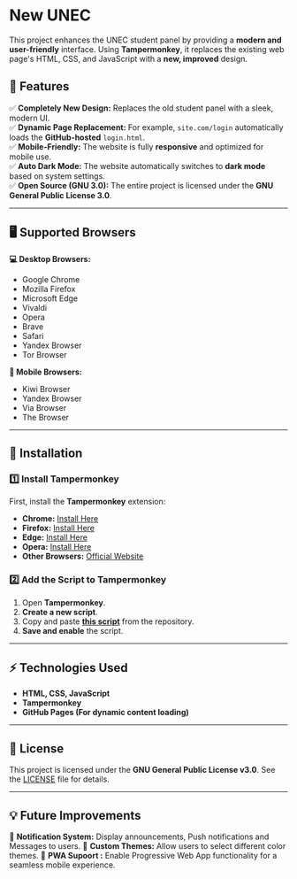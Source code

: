 # New UNEC  

This project enhances the UNEC student panel by providing a **modern and user-friendly** interface. Using **Tampermonkey**, it replaces the existing web page's HTML, CSS, and JavaScript with a **new, improved** design.  

## 🚀 Features  

✅ **Completely New Design:** Replaces the old student panel with a sleek, modern UI.  
✅ **Dynamic Page Replacement:** For example, `site.com/login` automatically loads the **GitHub-hosted** `login.html`.  
✅ **Mobile-Friendly:** The website is fully **responsive** and optimized for mobile use.  
✅ **Auto Dark Mode:** The website automatically switches to **dark mode** based on system settings.  
✅ **Open Source (GNU 3.0):** The entire project is licensed under the **GNU General Public License 3.0**.  

---

## 🖥 Supported Browsers  

**💻 Desktop Browsers:**  
- Google Chrome  
- Mozilla Firefox  
- Microsoft Edge  
- Vivaldi  
- Opera  
- Brave  
- Safari  
- Yandex Browser  
- Tor Browser  

**📱 Mobile Browsers:**  
- Kiwi Browser  
- Yandex Browser  
- Via Browser  
- The Browser  

---

## 🔧 Installation  

### 1️⃣ Install Tampermonkey  

First, install the **Tampermonkey** extension:  
- **Chrome:** [Install Here](https://chrome.google.com/webstore/detail/tampermonkey/dhdgffkkebhmkfjojejmpbldmpobfkfo)  
- **Firefox:** [Install Here](https://addons.mozilla.org/en-US/firefox/addon/tampermonkey/)  
- **Edge:** [Install Here](https://microsoftedge.microsoft.com/addons/detail/tampermonkey/dhdgffkkebhmkfjojejmpbldmpobfkfo)  
- **Opera:** [Install Here](https://addons.opera.com/en/extensions/details/tampermonkey-beta/)  
- **Other Browsers:** [Official Website](https://www.tampermonkey.net/)  

### 2️⃣ Add the Script to Tampermonkey  

1. Open **Tampermonkey**.  
2. **Create a new script**.  
3. Copy and paste **[this script](GITHUB_PROJECT_LINK)** from the repository.  
4. **Save and enable** the script.  

--- 

## ⚡ Technologies Used  

- **HTML, CSS, JavaScript**  
- **Tampermonkey**  
- **GitHub Pages (For dynamic content loading)**  

---

## 📜 License  

This project is licensed under the **GNU General Public License v3.0**. See the [LICENSE](LICENSE) file for details.  

---

## 💡 Future Improvements  

🔹 **Notification System:** Display announcements, Push notifications and Messages to users.
🔹 **Custom Themes:** Allow users to select different color themes.
🔹 **PWA Supoort :** Enable Progressive Web App functionality for a seamless mobile experience.
